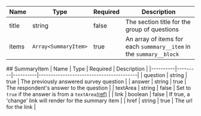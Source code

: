 | Name  | Type                 | Required | Description                                                         |
| ----- | -------------------- | -------- | ------------------------------------------------------------------- |
| title | string               | false    | The section title for the group of questions                        |
| items | `Array<SummaryItem>` | true     | An array of items for each `summmary__item` in the `summary__block` |

## SummaryItem
| Name | Type | Required | Description |
|----------|---------|----------|-----------------------------------------|
| question | string | true | The previously answered survey question |
| answer | string | true | The respondent's answer to the question |
| textArea | string | false | Set to `true` if the answer is from a `textArea`[(ref)](/components/textarea) |
| link | boolean | false | If true, a 'change' link will render for the summary item |
| href | string | true | The url for the link |
